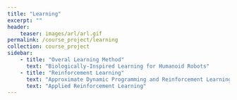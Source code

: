 ```yaml
---
title: "Learning"
excerpt: ""
header:
    teaser: images/arl/arl.gif
permalink: /course_project/learning
collection: course_project
sidebar:
    - title: "Overal Learning Method"
      text: "Biologically-Inspired Learning for Humanoid Robots"
    - title: "Reinforcement Learning"
      text: "Approximate Dynamic Programming and Reinforcement Learning"
      text: "Applied Reinforcement Learning"
---
```


